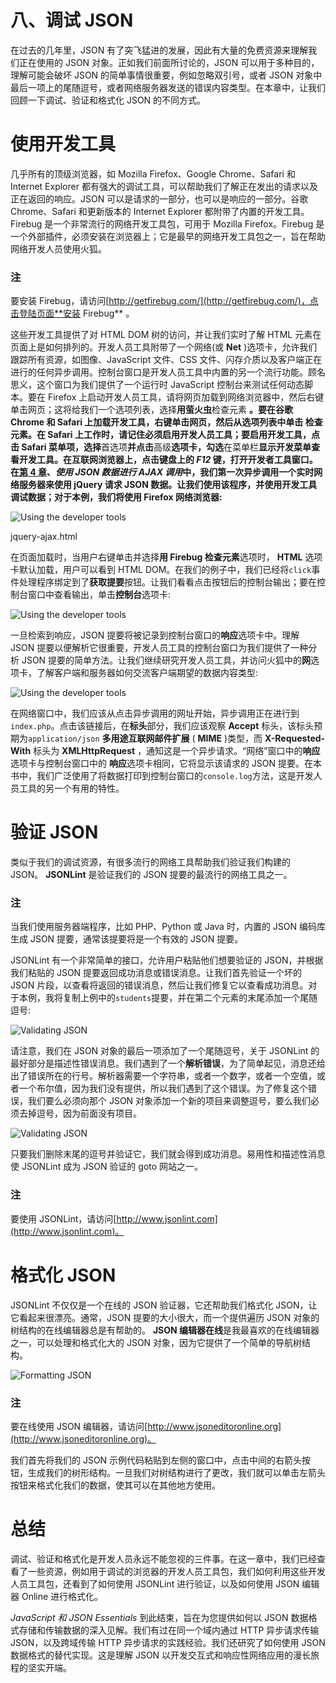 # 八、调试 JSON

在过去的几年里，JSON 有了突飞猛进的发展，因此有大量的免费资源来理解我们正在使用的 JSON 对象。正如我们前面所讨论的，JSON 可以用于多种目的，理解可能会破坏 JSON 的简单事情很重要，例如忽略双引号，或者 JSON 对象中最后一项上的尾随逗号，或者网络服务器发送的错误内容类型。在本章中，让我们回顾一下调试、验证和格式化 JSON 的不同方式。

# 使用开发工具

几乎所有的顶级浏览器，如 Mozilla Firefox、Google Chrome、Safari 和 Internet Explorer 都有强大的调试工具，可以帮助我们了解正在发出的请求以及正在返回的响应。JSON 可以是请求的一部分，也可以是响应的一部分。谷歌 Chrome、Safari 和更新版本的 Internet Explorer 都附带了内置的开发工具。Firebug 是一个非常流行的网络开发工具包，可用于 Mozilla Firefox。Firebug 是一个外部插件，必须安装在浏览器上；它是最早的网络开发工具包之一，旨在帮助网络开发人员使用火狐。

### 注

要安装 Firebug，请访问[http://getfirebug.com/](http://getfirebug.com/)，点击登陆页面**安装 Firebug** 。

这些开发工具提供了对 HTML DOM 树的访问，并让我们实时了解 HTML 元素在页面上是如何排列的。开发人员工具附带了一个网络(或 **Net** )选项卡，允许我们跟踪所有资源，如图像、JavaScript 文件、CSS 文件、闪存介质以及客户端正在进行的任何异步调用。控制台窗口是开发人员工具中内置的另一个流行功能。顾名思义，这个窗口为我们提供了一个运行时 JavaScript 控制台来测试任何动态脚本。要在 Firefox 上启动开发人员工具，请将网页加载到网络浏览器中，然后右键单击网页；这将给我们一个选项列表，选择**用萤火虫**检查元素 **。要在谷歌 Chrome 和 Safari 上加载开发工具，右键单击网页，然后从选项列表中单击 **检查元素**。在 Safari 上工作时，请记住必须启用开发人员工具；要启用开发工具，点击 **Safari** 菜单项，选择**首选项**并点击**高级**选项卡，勾选**在菜单栏**显示开发菜单查看开发工具。在互联网浏览器上，点击键盘上的 *F12* 键，打开开发者工具窗口。在[第 4 章](4.html "Chapter 4. AJAX Calls with JSON Data")、*使用 JSON 数据进行 AJAX 调用*中，我们第一次异步调用一个实时网络服务器来使用 jQuery 请求 JSON 数据。让我们使用该程序，并使用开发工具调试数据；对于本例，我们将使用 Firefox 网络浏览器:**

![Using the developer tools](img/6034OS_08_01.jpg)

jquery-ajax.html

在页面加载时，当用户右键单击并选择**用 Firebug 检查元素**选项时， **HTML** 选项卡默认加载，用户可以看到 HTML DOM。在我们的例子中，我们已经将`click`事件处理程序绑定到了**获取提要**按钮。让我们看看点击按钮后的控制台输出；要在控制台窗口中查看输出，单击**控制台**选项卡:

![Using the developer tools](img/6034OS_08_02.jpg)

一旦检索到响应，JSON 提要将被记录到控制台窗口的**响应**选项卡中。理解 JSON 提要以便解析它很重要，开发人员工具的控制台窗口为我们提供了一种分析 JSON 提要的简单方法。让我们继续研究开发人员工具，并访问火狐中的**网**选项卡，了解客户端和服务器如何交流客户端期望的数据内容类型:

![Using the developer tools](img/6034OS_08_03.jpg)

在网络窗口中，我们应该从点击异步调用的网址开始，异步调用正在进行到`index.php`。点击该链接后，在**标头**部分，我们应该观察 **Accept** 标头，该标头预期为`application/json` **多用途互联网邮件扩展** ( **MIME** )类型，而 **X-Requested-With** 标头为 **XMLHttpRequest** ，通知这是一个异步请求。“网络”窗口中的**响应**选项卡与控制台窗口中的 **响应**选项卡相同，它将显示该请求的 JSON 提要。在本书中，我们广泛使用了将数据打印到控制台窗口的`console.log`方法，这是开发人员工具的另一个有用的特性。

# 验证 JSON

类似于我们的调试资源，有很多流行的网络工具帮助我们验证我们构建的 JSON。 **JSONLint** 是验证我们的 JSON 提要的最流行的网络工具之一。

### 注

当我们使用服务器端程序，比如 PHP、Python 或 Java 时，内置的 JSON 编码库生成 JSON 提要，通常该提要将是一个有效的 JSON 提要。

JSONLint 有一个非常简单的接口，允许用户粘贴他们想要验证的 JSON，并根据我们粘贴的 JSON 提要返回成功消息或错误消息。让我们首先验证一个坏的 JSON 片段，以查看将返回的错误消息，然后让我们修复它以查看成功消息。对于本例，我将复制上例中的`students`提要，并在第二个元素的末尾添加一个尾随逗号:

![Validating JSON](img/6034OS_08_04.jpg)

请注意，我们在 JSON 对象的最后一项添加了一个尾随逗号，关于 JSONLint 的最好部分是描述性错误消息。我们遇到了一个**解析错误**，为了简单起见，消息还给出了错误所在的行号。解析器需要一个字符串，或者一个数字，或者一个空值，或者一个布尔值，因为我们没有提供，所以我们遇到了这个错误。为了修复这个错误，我们要么必须向那个 JSON 对象添加一个新的项目来调整逗号，要么我们必须去掉逗号，因为前面没有项目。

![Validating JSON](img/6034OS_08_05.jpg)

只要我们删除末尾的逗号并验证它，我们就会得到成功消息。易用性和描述性消息使 JSONLint 成为 JSON 验证的 goto 网站之一。

### 注

要使用 JSONLint，请访问[http://www.jsonlint.com](http://www.jsonlint.com)。

# 格式化 JSON

JSONLint 不仅仅是一个在线的 JSON 验证器，它还帮助我们格式化 JSON，让它看起来很漂亮。通常，JSON 提要的大小很大，而一个提供遍历 JSON 对象的树结构的在线编辑器总是有帮助的。 **JSON 编辑器在线**是我最喜欢的在线编辑器之一，可以处理和格式化大的 JSON 对象，因为它提供了一个简单的导航树结构。

![Formatting JSON](img/6034OS_08_06.jpg)

### 注

要在线使用 JSON 编辑器，请访问[http://www.jsoneditoronline.org](http://www.jsoneditoronline.org)。

我们首先将我们的 JSON 示例代码粘贴到左侧的窗口中，点击中间的右箭头按钮，生成我们的树形结构。一旦我们对树结构进行了更改，我们就可以单击左箭头按钮来格式化我们的数据，使其可以在其他地方使用。

# 总结

调试、验证和格式化是开发人员永远不能忽视的三件事。在这一章中，我们已经查看了一些资源，例如用于调试的浏览器的开发人员工具包，我们如何利用这些开发人员工具包，还看到了如何使用 JSONLint 进行验证，以及如何使用 JSON 编辑器 Online 进行格式化。

*JavaScript 和 JSON Essentials* 到此结束，旨在为您提供如何以 JSON 数据格式存储和传输数据的深入见解。我们有过在同一个域内通过 HTTP 异步请求传输 JSON，以及跨域传输 HTTP 异步请求的实践经验。我们还研究了如何使用 JSON 数据格式的替代实现。这是理解 JSON 以开发交互式和响应性网络应用的漫长旅程的坚实开端。